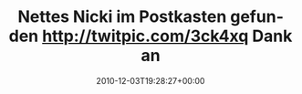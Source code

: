 ---
retweeted: false
source: <a href="http://www.weetapp.com" rel="nofollow">Weet for Mac</a>
entities:
  hashtags: []
  symbols: []
  user_mentions:
  - name: diaspora*
    screen_name: joindiaspora
    indices:
    - '72'
    - '85'
    id_str: '136879221'
    id: '136879221'
  urls: []
display_text_range:
- '0'
- '85'
favorite_count: '0'
id_str: '10777403282432001'
truncated: false
retweet_count: '0'
id: '10777403282432001'
created_at: Fri Dec 03 19:28:27 +0000 2010
favorited: false
full_text: Nettes Nicki im Postkasten gefunden http://twitpic.com/3ck4xq Dank an   [@joindiaspora](https://twitter.com/joindiaspora)
lang: de
tags:
- pesos/twitter
date: '2010-12-03T19:28:27+00:00'
src: https://twitter.com/bascht/status/10777403282432001
original_url: https://twitter.com/bascht/status/10777403282432001
type: twitter_tweet
text: Nettes Nicki im Postkasten gefunden http://twitpic.com/3ck4xq Dank an   [@joindiaspora](https://twitter.com/joindiaspora)
title: 'Nettes Nicki im Postkasten gefunden http://twitpic.com/3ck4xq Dank an  '

---